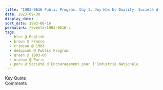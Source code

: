 ```yaml
---
title: "1983-0616 Public Program, Day 1, Joy Has No Duality, Société d'Encouragement pour l'Industrie Nationale, 4 Place St. Germain des Prés, 6th Arrondissement, Paris, France"
date: 2023-09-30
display_date: 
sort_date: 1983-06-16
permalink: /events/1983-0616-c
tags:
  - blue @ English
  - brown @ France
  - crimson @ 1983
  - deeppink @ Public Program
  - green @ 1983-06
  - orange @ Paris
  - peru @ Société d'Encouragement pour l'Industrie Nationale
---
```


<wave-list>
  <list-title color="green" width="75">Key Quote</list-title>
  <list-item color="BlanchedAlmond"  width="200"></list-item>
  <list-item color="Lavender"></list-item>
  <list-item color="BlanchedAlmond"></list-item>
</wave-list>

<br>

<wave-list>
  <list-title color="green" width="75">Comments</list-title>
  <list-item color="BlanchedAlmond"  width="200"></list-item>
  <list-item color="Lavender"></list-item>
  <list-item color="BlanchedAlmond"></list-item>
</wave-list>